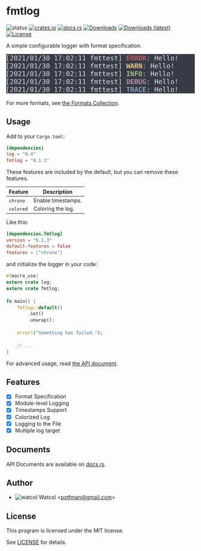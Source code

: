 # fmtlog
![status](https://img.shields.io/badge/status-Active-brightgreen)
[![crates.io](https://img.shields.io/crates/v/fmtlog)](https://crates.io/crates/fmtlog)
[![docs.rs](https://docs.rs/fmtlog/badge.svg)](https://docs.rs/fmtlog)
[![Downloads](https://img.shields.io/crates/d/fmtlog)](https://crates.io/crates/fmtlog)
[![Downloads (latest)](https://img.shields.io/crates/dv/fmtlog)](https://crates.io/crates/fmtlog)
[![License](https://img.shields.io/crates/l/fmtlog)](https://github.com/watcol/fmtlog/blob/main/LICENSE)

A simple configurable logger with format specification.

![detail1](https://raw.githubusercontent.com/watcol/fmtlog/main/images/detail1.png)

For more formats, see [the Formats Collection](formats.md).

## Usage
Add to your `Cargo.toml`:
```toml
[dependencies]
log = "0.4"
fmtlog = "0.1.3"
```

These features are included by the default,
but you can remove these features.

| Feature | Description |
|---------|-------------
| `chrono` | Enable timestamps. |
| `colored` | Coloring the log. |

Like this:
```toml
[dependencies.fmtlog]
version = "0.1.3"
default-features = false
features = ["chrono"]  
```

and initialize the logger in your code:
```rust
#[macro_use]
extern crate log;
extern crate fmtlog;

fn main() {
    fmtlog::default()
        .set()
        .unwrap();

    error!("Something has failed.");

    // ...
}
```

For advanced usage, read [the API document](https://docs.rs/fmtlog).

## Features
- [x] Format Specification
- [x] Module-level Logging
- [x] Timestamps Support
- [x] Colorized Log
- [x] Logging to the File
- [x] Multiple log target

## Documents
API Documents are available on [docs.rs](https://docs.rs/fmtlog).

## Author
- ![watcol](https://raw.githubusercontent.com/watcol/icons/main/32/normal.png) Watcol <<potfman@gmail.com>>

## License
This program is licensed under the MIT license.

See [LICENSE](https://github.com/watcol/fmtlog/blob/main/LICENSE) for details.
